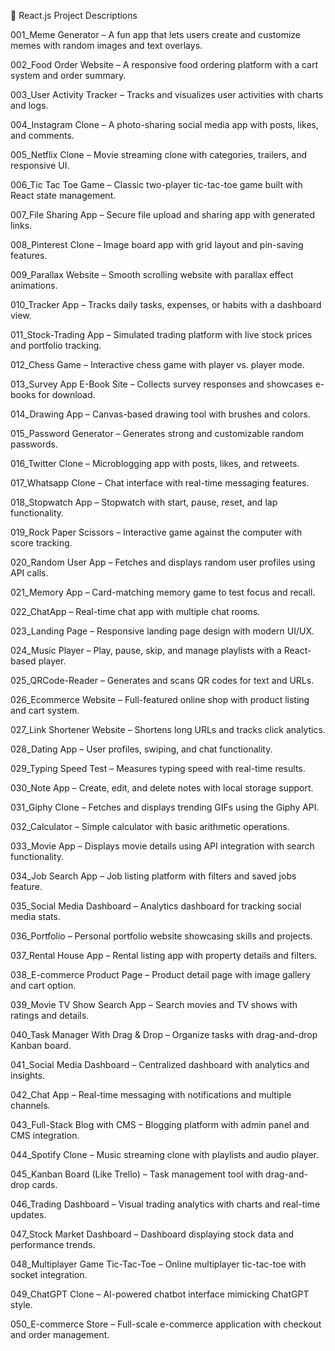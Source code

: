 📌 React.js Project Descriptions

001_Meme Generator – A fun app that lets users create and customize memes with random images and text overlays.

002_Food Order Website – A responsive food ordering platform with a cart system and order summary.

003_User Activity Tracker – Tracks and visualizes user activities with charts and logs.

004_Instagram Clone – A photo-sharing social media app with posts, likes, and comments.

005_Netflix Clone – Movie streaming clone with categories, trailers, and responsive UI.

006_Tic Tac Toe Game – Classic two-player tic-tac-toe game built with React state management.

007_File Sharing App – Secure file upload and sharing app with generated links.

008_Pinterest Clone – Image board app with grid layout and pin-saving features.

009_Parallax Website – Smooth scrolling website with parallax effect animations.

010_Tracker App – Tracks daily tasks, expenses, or habits with a dashboard view.

011_Stock-Trading App – Simulated trading platform with live stock prices and portfolio tracking.

012_Chess Game – Interactive chess game with player vs. player mode.

013_Survey App E-Book Site – Collects survey responses and showcases e-books for download.

014_Drawing App – Canvas-based drawing tool with brushes and colors.

015_Password Generator – Generates strong and customizable random passwords.

016_Twitter Clone – Microblogging app with posts, likes, and retweets.

017_Whatsapp Clone – Chat interface with real-time messaging features.

018_Stopwatch App – Stopwatch with start, pause, reset, and lap functionality.

019_Rock Paper Scissors – Interactive game against the computer with score tracking.

020_Random User App – Fetches and displays random user profiles using API calls.

021_Memory App – Card-matching memory game to test focus and recall.

022_ChatApp – Real-time chat app with multiple chat rooms.

023_Landing Page – Responsive landing page design with modern UI/UX.

024_Music Player – Play, pause, skip, and manage playlists with a React-based player.

025_QRCode-Reader – Generates and scans QR codes for text and URLs.

026_Ecommerce Website – Full-featured online shop with product listing and cart system.

027_Link Shortener Website – Shortens long URLs and tracks click analytics.

028_Dating App – User profiles, swiping, and chat functionality.

029_Typing Speed Test – Measures typing speed with real-time results.

030_Note App – Create, edit, and delete notes with local storage support.

031_Giphy Clone – Fetches and displays trending GIFs using the Giphy API.

032_Calculator – Simple calculator with basic arithmetic operations.

033_Movie App – Displays movie details using API integration with search functionality.

034_Job Search App – Job listing platform with filters and saved jobs feature.

035_Social Media Dashboard – Analytics dashboard for tracking social media stats.

036_Portfolio – Personal portfolio website showcasing skills and projects.

037_Rental House App – Rental listing app with property details and filters.

038_E-commerce Product Page – Product detail page with image gallery and cart option.

039_Movie TV Show Search App – Search movies and TV shows with ratings and details.

040_Task Manager With Drag & Drop – Organize tasks with drag-and-drop Kanban board.

041_Social Media Dashboard – Centralized dashboard with analytics and insights.

042_Chat App – Real-time messaging with notifications and multiple channels.

043_Full-Stack Blog with CMS – Blogging platform with admin panel and CMS integration.

044_Spotify Clone – Music streaming clone with playlists and audio player.

045_Kanban Board (Like Trello) – Task management tool with drag-and-drop cards.

046_Trading Dashboard – Visual trading analytics with charts and real-time updates.

047_Stock Market Dashboard – Dashboard displaying stock data and performance trends.

048_Multiplayer Game Tic-Tac-Toe – Online multiplayer tic-tac-toe with socket integration.

049_ChatGPT Clone – AI-powered chatbot interface mimicking ChatGPT style.

050_E-commerce Store – Full-scale e-commerce application with checkout and order management.
